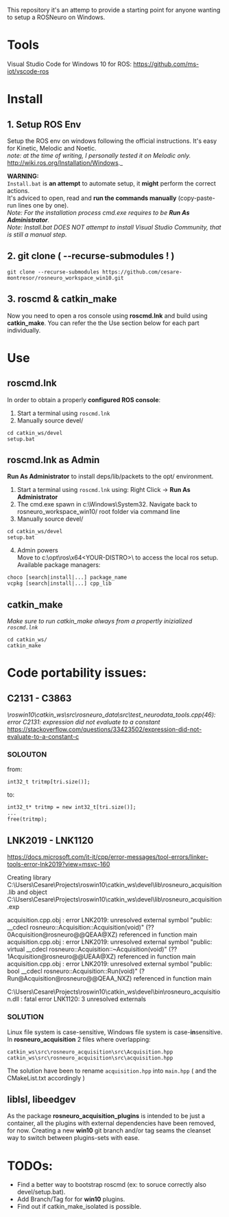 This repository it's an attemp to provide a starting point for anyone wanting to setup a ROSNeuro on Windows.

# Tools    

Visual Studio Code for Windows 10 for ROS: 
https://github.com/ms-iot/vscode-ros

# Install    

## 1. Setup ROS Env     
Setup the ROS env on windows following the official instructions. It's easy for Kinetic, Melodic and Noetic.      
_note: at the time of writing, I personally tested it on Melodic only._     
http://wiki.ros.org/Installation/Windows._    

**WARNING:**    
`Install.bat` is **an attempt** to automate setup, it **might** perform the correct actions.    
It's adviced to open, read and **run the commands manually** (copy-paste-run lines one by one).   
_Note: For the installation process cmd.exe requires to be **Run As Administrator**._      
_Note: Install.bat DOES NOT attempt to install Visual Studio Community, that is still a manual step._    


## 2. git clone ( --recurse-submodules ! )    
```
git clone --recurse-submodules https://github.com/cesare-montresor/rosneuro_workspace_win10.git
```    

## 3. roscmd & catkin_make
Now you need to open a ros console using **roscmd.lnk** and build using **catkin_make**.
You can refer the the Use section below for each part individually.



# Use
     
## roscmd.lnk
In order to obtain a properly **configured ROS console**:
1. Start a terminal using `roscmd.lnk` 
2. Manually source devel/
```
cd catkin_ws/devel
setup.bat
```

## roscmd.lnk as Admin
**Run As Administrator** to install deps/lib/packets to the opt/ environment.
1. Start a terminal using `roscmd.lnk` using: Right Click -> **Run As Administrator**
2. The cmd.exe spawn in c:\Windows\System32\.
   Navigate back to rosneuro_workspace_win10/ root folder via command line
3. Manually source devel/
```
cd catkin_ws/devel
setup.bat
```
4. Admin powers    
Move to c:\opt\ros\x64\<YOUR-DISTRO>\ to access the local ros setup.    
Available package managers:    

```
choco [search|install|...] package_name    
vcpkg [search|install|...] cpp_lib   
```


## catkin_make
_Make sure to run catkin_make always from a propertly inizialized `roscmd.lnk`_
```
cd catkin_ws/
catkin_make
```


 

# Code portability issues:

## C2131 - C3863
*\roswin10\catkin_ws\src\rosneuro_data\src\test_neurodata_tools.cpp(46): error C2131: expression did not evaluate to a constant*
https://stackoverflow.com/questions/33423502/expression-did-not-evaluate-to-a-constant-c

### SOLOUTON
from: 
```
int32_t tritmp[tri.size()];
```
to:
```
int32_t* tritmp = new int32_t[tri.size()];  
...
free(tritmp);
```


## LNK2019 - LNK1120 
https://docs.microsoft.com/it-it/cpp/error-messages/tool-errors/linker-tools-error-lnk2019?view=msvc-160

Creating library C:\Users\Cesare\Projects\roswin10\catkin_ws\devel\lib\rosneuro_acquisition.lib and object C:\Users\Cesare\Projects\roswin10\catkin_ws\devel\lib\rosneuro_acquisition.exp

acquisition.cpp.obj : error LNK2019: unresolved external symbol "public: __cdecl rosneuro::Acquisition::Acquisition(void)" (??0Acquisition@rosneuro@@QEAA@XZ) referenced in function main
acquisition.cpp.obj : error LNK2019: unresolved external symbol "public: virtual __cdecl rosneuro::Acquisition::~Acquisition(void)" (??1Acquisition@rosneuro@@UEAA@XZ) referenced in function main
acquisition.cpp.obj : error LNK2019: unresolved external symbol "public: bool __cdecl rosneuro::Acquisition::Run(void)" (?Run@Acquisition@rosneuro@@QEAA_NXZ) referenced in function main

C:\Users\Cesare\Projects\roswin10\catkin_ws\devel\bin\rosneuro_acquisition.dll : fatal error LNK1120: 3 unresolved externals
### SOLUTION
Linux file system is case-sensitive, Windows file system is case-**in**sensitive. 
In **rosneuro_acquisition** 2 files where overlapping:
```
catkin_ws\src\rosneuro_acquisition\src\Acquisition.hpp
catkin_ws\src\rosneuro_acquisition\src\acquisition.hpp
```

The solution have been to rename `acquisition.hpp` into `main.hpp` ( and the CMakeList.txt accordingly )

## liblsl, libeedgev

As the package **rosneuro_acquisition_plugins** is intended to be just a container, all the plugins with external dependencies have been removed, for now.
Creating a new **win10** git branch and/or tag seams the cleanset way to switch between plugins-sets with ease.

# TODOs:
- Find a better way to bootstrap roscmd (ex: to soruce correctly also devel/setup.bat).
- Add Branch/Tag for for **win10** plugins.
- Find out if catkin_make_isolated is possible.
